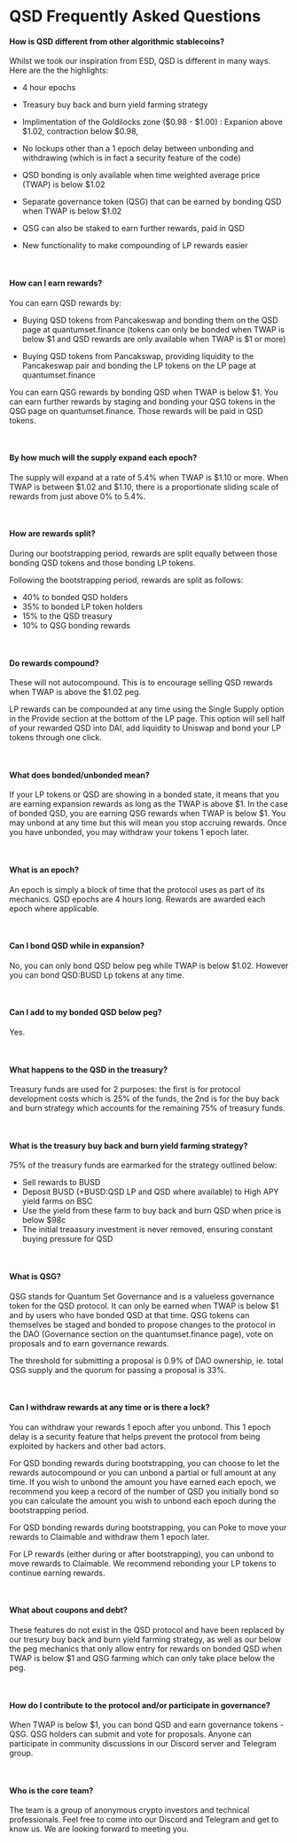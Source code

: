 # QSD Frequently Asked Questions

#### How is QSD different from other algorithmic stablecoins?

Whilst we took our inspiration from ESD, QSD is different in many ways. Here are the the highlights:

- 4 hour epochs

- Treasury buy back and burn yield farming strategy

- Implimentation of the Goldilocks zone ($0.98 - $1.00) : Expanion above $1.02, contraction below $0.98, 

- No lockups other than a 1 epoch delay between unbonding and withdrawing (which is in fact a security feature of the code)

- QSD bonding is only available when time weighted average price (TWAP) is below $1.02

- Separate governance token (QSG) that can be earned by bonding QSD when TWAP is below $1.02

- QSG can also be staked to earn further rewards, paid in QSD

- New functionality to make compounding of LP rewards easier

<br/>

#### How can I earn rewards?

You can earn QSD rewards by:

- Buying QSD tokens from Pancakeswap and bonding them on the QSD page at quantumset.finance (tokens can only be bonded when TWAP is below $1 and QSD rewards are only available when TWAP is $1 or more)

- Buying QSD tokens from Pancakswap, providing liquidity to the Pancakeswap pair and bonding the LP tokens on the LP page at quantumset.finance

You can earn QSG rewards by bonding QSD when TWAP is below $1. You can earn further rewards by staging and bonding your QSG tokens in the QSG page on quantumset.finance. Those rewards will be paid in QSD tokens.

<br/> 

#### By how much will the supply expand each epoch?

The supply will expand at a rate of 5.4% when TWAP is $1.10 or more. When TWAP is between $1.02 and $1.10, there is a proportionate sliding scale of rewards from just above 0% to 5.4%.

<br/>

#### How are rewards split?

During our bootstrapping period, rewards are split equally between those bonding QSD tokens and those bonding LP tokens.

Following the bootstrapping period, rewards are split as follows:

- 40% to bonded QSD holders
- 35% to bonded LP token holders
- 15% to the QSD treasury
- 10% to QSG bonding rewards

<br/>

#### Do rewards compound?

These will not autocompound. This is to encourage selling QSD rewards when TWAP is above the $1.02 peg.

LP rewards can be compounded at any time using the Single Supply option in the Provide section at the bottom of the LP page. This option will sell half of your rewarded QSD into DAI, add liquidity to Uniswap and bond your LP tokens through one click.

<br/>

#### What does bonded/unbonded mean?

If your LP tokens or QSD are showing in a bonded state, it means that you are earning expansion rewards as long as the TWAP is above $1. In the case of bonded QSD, you are earning QSG rewards when TWAP is below $1. You may unbond at any time but this will mean you stop accruing rewards. Once you have unbonded, you may withdraw your tokens 1 epoch later.

<br/>

#### What is an epoch?

An epoch is simply a block of time that the protocol uses as part of its mechanics. QSD epochs are 4 hours long. Rewards are awarded each epoch where applicable.

<br/>

#### Can I bond QSD while in expansion?

No, you can only bond QSD below peg while TWAP is below $1.02. However you can bond QSD:BUSD Lp tokens at any time.

<br/>

#### Can I add to my bonded QSD below peg?

Yes.

<br/>

#### What happens to the QSD in the treasury?

Treasury funds are used for 2 purposes: the first is for protocol development costs which is 25% of the funds, the 2nd is for the buy back and burn strategy which accounts for the remaining 75% of treasury funds.

<br/>

#### What is the treasury buy back and burn yield farming strategy?

75% of the treasury funds are earmarked for the strategy outlined below:
- Sell rewards to BUSD
- Deposit BUSD (+BUSD:QSD LP and QSD where available) to High APY yield farms on BSC
- Use the yield from these farm to buy back and burn QSD when price is below $98c
- The initial treaasury investment is never removed, ensuring constant buying pressure for QSD  

<br/>

#### What is QSG?

QSG stands for Quantum Set Governance and is a valueless governance token for the QSD protocol. It can only be earned when TWAP is below $1 and by users who have bonded QSD at that time. QSG tokens can themselves be staged and bonded to propose changes to the protocol in the DAO (Governance section on the quantumset.finance page), vote on proposals and to earn governance rewards.

The threshold for submitting a proposal is 0.9% of DAO ownership, ie. total QSG supply and the quorum for passing a proposal is 33%.

<br/>

#### Can I withdraw rewards at any time or is there a lock?

You can withdraw your rewards 1 epoch after you unbond. This 1 epoch delay is a security feature that helps prevent the protocol from being exploited by hackers and other bad actors.

For QSD bonding rewards during bootstrapping, you can choose to let the rewards autocompound or you can unbond a partial or full amount at any time. If you wish to unbond the amount you have earned each epoch, we recommend you keep a record of the number of QSD you initially bond so you can calculate the amount you wish to unbond each epoch during the bootstrapping period.

For QSD bonding rewards during bootstrapping, you can Poke to move your rewards to Claimable and withdraw them 1 epoch later.

For LP rewards (either during or after bootstrapping), you can unbond to move rewards to Claimable. We recommend rebonding your LP tokens to continue earning rewards.

<br/>

#### What about coupons and debt?

These features do not exist in the QSD protocol and have been replaced by our tresury buy back and burn yield farming strategy, as well as our below the peg mechanics that only allow entry for rewards on bonded QSD when TWAP is below $1 and QSG farming which can only take place below the peg.

<br/>

#### How do I contribute to the protocol and/or participate in governance?

When TWAP is below $1, you can bond QSD and earn governance tokens - QSG. QSG holders can submit and vote for proposals. Anyone can participate in community discussions in our Discord server and Telegram group.

<br/>

#### Who is the core team?

The team is a group of anonymous crypto investors and technical professionals. Feel free to come into our Discord and Telegram and get to know us. We are looking forward to meeting you.


